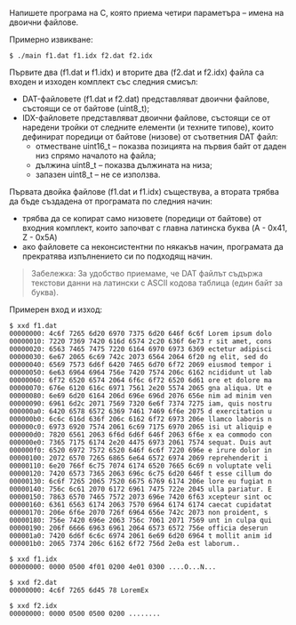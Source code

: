 Напишете програма на C, която приема четири параметъра – имена на двоични файлове.


Примерно извикване:
```
$ ./main f1.dat f1.idx f2.dat f2.idx
```

Първите два (f1.dat и f1.idx) и вторите два (f2.dat и f2.idx) файла са входен и изходен комплект със следния смисъл:
- DAT-файловете (f1.dat и f2.dat) представляват двоични файлове, състоящи се от байтове (uint8_t);
- IDX-файловете представляват двоични файлове, състоящи се от наредени тройки от следните елементи (и техните типове), които дефинират поредици от байтове (низове) от съответния DAT файл:
  * отместване uint16_t – показва позицията на първия байт от даден низ спрямо началото на файла;
  * дължина uint8_t – показва дължината на низа;
  * запазен uint8_t – не се използва.


Първата двойка файлове (f1.dat и f1.idx) съществува, а втората трябва да бъде създадена от програмата по следния начин:
- трябва да се копират само низовете (поредици от байтове) от входния комплект, които започват с главна латинска буква (A - 0x41, Z - 0x5A)
- ако файловете са неконсистентни по някакъв начин, програмата да прекратява изпълнението си по подходящ начин.

> Забележка: За удобство приемаме, че DAT файлът съдържа текстови данни на латински с ASCII кодова таблица (един байт за буква).


Примерен вход и изход:
```
$ xxd f1.dat
00000000: 4c6f 7265 6d20 6970 7375 6d20 646f 6c6f Lorem ipsum dolo
00000010: 7220 7369 7420 616d 6574 2c20 636f 6e73 r sit amet, cons
00000020: 6563 7465 7475 7220 6164 6970 6973 6369 ectetur adipisci
00000030: 6e67 2065 6c69 742c 2073 6564 2064 6f20 ng elit, sed do
00000040: 6569 7573 6d6f 6420 7465 6d70 6f72 2069 eiusmod tempor i
00000050: 6e63 6964 6964 756e 7420 7574 206c 6162 ncididunt ut lab
00000060: 6f72 6520 6574 2064 6f6c 6f72 6520 6d61 ore et dolore ma
00000070: 676e 6120 616c 6971 7561 2e20 5574 2065 gna aliqua. Ut e
00000080: 6e69 6d20 6164 206d 696e 696d 2076 656e nim ad minim ven
00000090: 6961 6d2c 2071 7569 7320 6e6f 7374 7275 iam, quis nostru
000000a0: 6420 6578 6572 6369 7461 7469 6f6e 2075 d exercitation u
000000b0: 6c6c 616d 636f 206c 6162 6f72 6973 206e llamco laboris n
000000c0: 6973 6920 7574 2061 6c69 7175 6970 2065 isi ut aliquip e
000000d0: 7820 6561 2063 6f6d 6d6f 646f 2063 6f6e x ea commodo con
000000e0: 7365 7175 6174 2e20 4475 6973 2061 7574 sequat. Duis aut
000000f0: 6520 6972 7572 6520 646f 6c6f 7220 696e e irure dolor in
00000100: 2072 6570 7265 6865 6e64 6572 6974 2069 reprehenderit i
00000110: 6e20 766f 6c75 7074 6174 6520 7665 6c69 n voluptate veli
00000120: 7420 6573 7365 2063 696c 6c75 6d20 646f t esse cillum do
00000130: 6c6f 7265 2065 7520 6675 6769 6174 206e lore eu fugiat n
00000140: 756c 6c61 2070 6172 6961 7475 722e 2045 ulla pariatur. E
00000150: 7863 6570 7465 7572 2073 696e 7420 6f63 xcepteur sint oc
00000160: 6361 6563 6174 2063 7570 6964 6174 6174 caecat cupidatat
00000170: 206e 6f6e 2070 726f 6964 656e 742c 2073 non proident, s
00000180: 756e 7420 696e 2063 756c 7061 2071 7569 unt in culpa qui
00000190: 206f 6666 6963 6961 2064 6573 6572 756e officia deserun
000001a0: 7420 6d6f 6c6c 6974 2061 6e69 6d20 6964 t mollit anim id
000001b0: 2065 7374 206c 6162 6f72 756d 2e0a est laborum..
```

```
$ xxd f1.idx
00000000: 0000 0500 4f01 0200 4e01 0300 ....O...N...
```

```
$ xxd f2.dat
00000000: 4c6f 7265 6d45 78 LoremEx
```

```
$ xxd f2.idx
00000000: 0000 0500 0500 0200 ........
```
